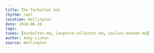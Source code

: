 ```yaml
---
title: The Tarbolton Set
rhythm: reel
location: Wellington
date: 2018-06-10
tags: 
tunes: [tarbolton.md, longford-collector.md, sailors-bonnet.md]
author: Andy Linton
source: Wellington
---
```

